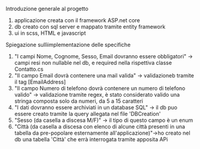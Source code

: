 Introduzione generale al progetto
1) applicazione creata con il framework ASP.net core
2) db creato con sql server e mappato tramite entity framework
3) ui in scss, HTML e javascript

Spiegazione sullìimplementazione delle specifiche 
1) "I campi Nome, Cognome, Sesso, Email dovranno essere obbligatori" -> campi resi non nullable nel db, e required nella rispettiva classe Contatto.cs
2) "Il campo Email dovrà contenere una mail valida" -> validazioneb tramite il tag     [EmailAddress]
3) "Il campo Numero di telefono dovrà contenere un numero di telefono valido" -> validazione tramite regex, è stato considerato valido una stringa composta solo da numeri, da 5 a 15 caratteri
4) "I dati dovranno essere archiviati in un database SQL" -> il db puo essere creato tramite la query allegata nel file 'DBCreation'
5) "Sesso (da casella a discesa M/F)" -> il tipo di questo campo è un enum
6) "Città (da casella a discesa con elenco di alcune città presenti in una tabella da pre-popolare esternamente all'applicazione)"->ho creato nel db una tabella 'Città' che errà interrogata tramite apposita APi
